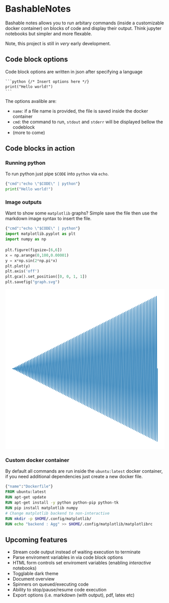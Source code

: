# BashableNotes

Bashable notes allows you to run arbitary commands (inside a customizable docker container) on blocks of code and display their output. Think jupyter notebooks but simpler and more flexable.

Note, this project is still in _very_ early development.

## Code block options
Code block options are written in json after specifying a language
    
    ```python {/* Insert options here */}
    print("Hello world!")
    ```
    
The options avalible are:

- `name`: if a file name is provided, the file is saved inside the docker container
- `cmd`: the command to run, `stdout` and `stderr` will be displayed bellow the codeblock
- (more to come)

## Code blocks in action

### Running python

To run python just pipe `$CODE` into `python` via `echo`.

```python 
{"cmd":"echo \"$CODE\" | python"}
print("Hello world!")
```

### Image outputs

Want to show some `matplotlib` graphs? Simple save the file then use the markdown image syntax to insert the file.

```python 
{"cmd":"echo \"$CODE\" | python"}
import matplotlib.pyplot as plt
import numpy as np

plt.figure(figsize=[6,6])
x = np.arange(0,100,0.00001)
y = x*np.sin(2*np.pi*x)
plt.plot(y)
plt.axis('off')
plt.gca().set_position([0, 0, 1, 1])
plt.savefig("graph.svg")
```

![graph](graph.svg)

### Custom docker container

By default all commands are run inside the `ubuntu:latest` docker container, if you need additional dependencies just create a new docker file.

```dockerfile 
{"name":"Dockerfile"}
FROM ubuntu:latest
RUN apt-get update
RUN apt-get install -y python python-pip python-tk
RUN pip install matplotlib numpy
# Change matplotlib backend to non-interactive
RUN mkdir -p $HOME/.config/matplotlib/
RUN echo "backend : Agg" >> $HOME/.config/matplotlib/matplotlibrc
```

## Upcoming features

- Stream code output instead of waiting execution to terminate
- Parse enviroment variables in via code block options
- HTML form controls set enviroment variables (enabling _interactive_ notebooks)
- Togglable dark theme
- Document overview
- Spinners on queued/executing code
- Ability to stop/pause/resume code execution
- Export options (i.e. markdown (with output), pdf, latex etc)